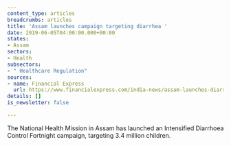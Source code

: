```yaml
---
content_type: articles
breadcrumbs: articles
title: 'Assam launches campaign targeting diarrhea '
date: 2019-06-05T04:00:00.000+00:00
states:
- Assam
sectors:
- Health
subsectors:
- " Healthcare Regulation"
sources:
- name: Financial Express
  url: https://www.financialexpress.com/india-news/assam-launches-diarrhoea-control-fortnight-campaign/1592039/
details: []
is_newsletter: false

---
```

The National Health Mission in Assam has launched an Intensified Diarrhoea Control Fortnight campaign, targeting 3.4 million children. 
